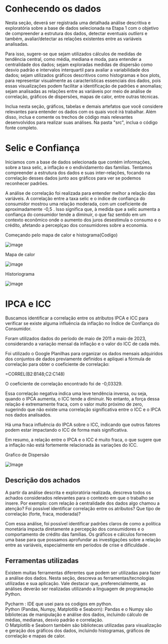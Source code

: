 # Conhecendo os dados

Nesta seção, deverá ser registrada uma detalhada análise descritiva e exploratória sobre a base de dados selecionada na Etapa 1 com o objetivo de compreender a estrutura dos dados, detectar eventuais _outliers_ e também, avaliar/detectar as relações existentes entre as variáveis analisadas.

Para isso, sugere-se que sejam utilizados cálculos de medidas de tendência central, como média, mediana e moda, para entender a centralidade dos dados; sejam exploradas medidas de dispersão como desvio padrão e intervalos interquartil para avaliar a variabilidade dos dados; sejam utilizados gráficos descritivos como histogramas e box plots, para representar visualmente as características essenciais dos dados, pois essas visualizações podem facilitar a identificação de padrões e anomalias; sejam analisadas as relações entre as variáveis por meio de análise de correlação, gráficos de dispersões, mapas de calor, entre outras técnicas. 

Inclua nesta seção, gráficos, tabelas e demais artefatos que você considere relevantes para entender os dados com os quais você irá trabalhar.  Além disso, inclua e comente os trechos de código mais relevantes desenvolvidos para realizar suas análises. Na pasta "src", inclua o código fonte completo.

# Selic e Confiança 

Iniciamos com a base de dados selecionada que contém informações, sobre a taxa selic, a inflação e
o endividamento das familias. Tentamos compreender a estrutura dos dados e suas inter-relações, focando 
na correlação desses dados junto aos gráficos para ver se podemos reconhecer padrões.

A análise de correlação foi realizada para entender melhor a relação das variáveis. A correlação entre a taxa
selic e o indice de confiança do consumidor mostrou uma relação moderada, com um coeficiente de aproximadamente
-0,5 . Isso significa que, à medida que a selic aumenta a confiança do consumidor tende a diminuir, o que faz 
sentido em um contexto econômico onde o aumento dos juros desestimula o consumo e o crédito, afetando 
a perceplçao dos consumidores sobre a economia. 

Começando pelo mapa de calor e histograma(Codigo)

![image](https://github.com/user-attachments/assets/e5f08a84-aca8-468c-a926-dca7a5a18b7b)



Mapa de calor

![image](https://github.com/user-attachments/assets/1b69d447-be47-4900-8173-17b0e17a2e9a)


Historiograma

![image](https://github.com/user-attachments/assets/259c86dd-31bb-4f39-be15-ee9df929475d)


# IPCA e ICC

Buscamos identificar a correlação entre os atributos IPCA e ICC para verificar se existe alguma influência da inflação no Índice de Confiança do Consumidor.

Foram utilizados dados do período de maio de 2011 a maio de 2023, considerando a variação mensal da inflação e o valor do ICC de cada mês.

Foi utilizado o Google Planilhas para organizar os dados mensais adquiridos dos conjuntos de dados previamente definidos e apliquei a fórmula de correlação para obter o coeficiente de correlação:

=CORREL(B2:B148;C2:C148)

O coeficiente de correlação encontrado foi de -0,03329.

Essa correlação negativa indica uma leve tendência inversa, ou seja, quando o IPCA aumenta, o ICC tende a diminuir. No entanto, a força dessa relação é extremamente fraca, com o valor muito próximo de zero, sugerindo que não existe uma correlação significativa entre o ICC e o IPCA nos dados analisados.

Há uma fraca influência do IPCA sobre o ICC, indicando que outros fatores podem estar impactando o ICC de forma mais significativa.

Em resumo, a relação entre o IPCA e o ICC é muito fraca, o que sugere que a inflação não está fortemente relacionada às variações do ICC.

Grafico de Dispersão

![Image](https://github.com/user-attachments/assets/3bfddc8d-5d03-4f35-8ae3-ea71574ec67e)

## Descrição dos achados

A partir da análise descrita e exploratória realizada, descreva todos os achados considerados relevantes para o contexto em que o trabalho se insere. Por exemplo: com relação à centralidade dos dados algo chamou a atenção? Foi possível identificar correlação entre os atributos? Que tipo de correlação (forte, fraca, moderada)? 

Com essa análise, foi possível identificar padrões claros de como a política monetária impacta diretamente 
a percepção dos consumidores e o comportamento de crédito das famílias. Os gráficos e cálculos fornecem uma
 base para que possamos aprofundar as investigações sobre a relação entre as variáveis, especialmente em períodos de crise e dificuldade .

## Ferramentas utilizadas

Existem muitas ferramentas diferentes que podem ser utilizadas para fazer a análise dos dados. Nesta seção, descreva as ferramentas/tecnologias utilizadas e sua aplicação. Vale destacar que, preferencialmente, as análises deverão ser realizadas utilizando a linguagem de programação Python.

Pycharm : IDE que usei para os codigos em python.  
Python (Pandas, Numpy, Matplotlib e Seaborn): Pandas e o Numpy são bibliotecas de manipulação e análise dos dados, incluindo cálculo de médias, medianas, desvio padrão e correlação.  
O Matplotlib e Seaborn também são bibliotecas utilizadas para visualização e geração dos gráficos dos dados, incluindo histogramas, gráficos de correlação e mapas de calor.



